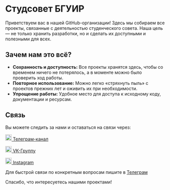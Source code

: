 # Студсовет БГУИР

Приветствуем вас в нашей GitHub-организации! Здесь мы собираем все проекты, связанные с деятельностью студенческого совета. Наша цель — не только хранить разработки, но и сделать их доступными и полезными для всех.

## Зачем нам это всё?

- **Сохранность и доступность:** Все проекты хранятся здесь, чтобы со временем ничего не потерялось, а в моменте можно было проверить ход работы.
- **Повторное использование:** Можно легко «стряхнуть пыль» с проектов прежних лет и оживить их при необходимости.
- **Упрощение работы:** Удобное место для доступа к исходному коду, документации и ресурсам.

## Связь

Вы можете следить за нами и оставаться на связи через:

<a href="https://t.me/studsovet_bsuir_by">
  <p>
    <img src="https://telegram.org/img/website_icon.svg" width="20" />
    Телеграм-канал
  </p>
</a>
<a href="https://vk.com/studsovetbguir">
  <p>
    <img src="https://www.mgutu-vf.ru/img/vk_1.png" width="20" />
    VK-Группу
  </p>
</a>
<a href="https://www.instagram.com/studsovet_bsuir/">
  <p>
    <img src="https://static.cdninstagram.com/rsrc.php/v3/yI/r/VsNE-OHk_8a.png" width="20" />
    Instagram
  </p>
</a>

Для быстрой связи по конкретным вопросам пишите в [Телеграм](https://t.me/yet_another_name)

Спасибо, что интересуетесь нашими проектами!
